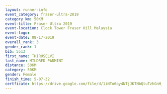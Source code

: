 ```yaml
---
layout: runner-info 
event_category: fraser-ultra-2019 
category_km: 50KM 
event-title: Fraser Ultra 2019 
event-location: Clock Tower Fraser Hill Malaysia 
event-logo: 
event-date: 08-17-2019 
overall_rank: 3
gender_rank: 1
bib: 5513
first_name: THIRUSELVI
last_name: MILDRED PADMINI
distance: 50KM
category: 50KM
gender: Female
finish_time: 5-07-32
certficate: https-//drive.google.com/file/d/1iNTo6qy4NTjJKTNbQtuTzhGnH_Kic_p_/view?usp=sharing
---
```


